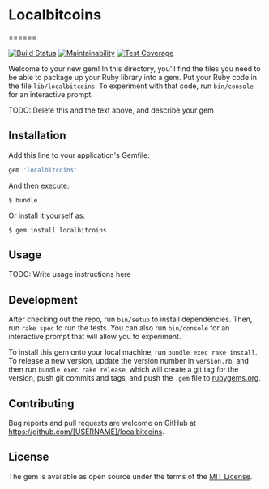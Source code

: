 # Localbitcoins 
======

[![Build Status](https://travis-ci.org/harold29/localbitcoins.svg?branch=master)](https://travis-ci.org/harold29/localbitcoins)
[![Maintainability](https://api.codeclimate.com/v1/badges/058203782520c0640df8/maintainability)](https://codeclimate.com/github/harold29/localbitcoins/maintainability)
[![Test Coverage](https://api.codeclimate.com/v1/badges/058203782520c0640df8/test_coverage)](https://codeclimate.com/github/harold29/localbitcoins/test_coverage)

Welcome to your new gem! In this directory, you'll find the files you need to be able to package up your Ruby library into a gem. Put your Ruby code in the file `lib/localbitcoins`. To experiment with that code, run `bin/console` for an interactive prompt.

TODO: Delete this and the text above, and describe your gem

## Installation

Add this line to your application's Gemfile:

```ruby
gem 'localbitcoins'
```

And then execute:

    $ bundle

Or install it yourself as:

    $ gem install localbitcoins

## Usage

TODO: Write usage instructions here

## Development

After checking out the repo, run `bin/setup` to install dependencies. Then, run `rake spec` to run the tests. You can also run `bin/console` for an interactive prompt that will allow you to experiment.

To install this gem onto your local machine, run `bundle exec rake install`. To release a new version, update the version number in `version.rb`, and then run `bundle exec rake release`, which will create a git tag for the version, push git commits and tags, and push the `.gem` file to [rubygems.org](https://rubygems.org).

## Contributing

Bug reports and pull requests are welcome on GitHub at https://github.com/[USERNAME]/localbitcoins.

## License

The gem is available as open source under the terms of the [MIT License](https://opensource.org/licenses/MIT).
